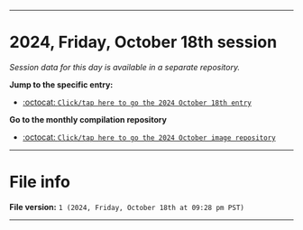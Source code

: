 
***

# 2024, Friday, October 18th session

_Session data for this day is available in a separate repository._

**Jump to the specific entry:**

- [:octocat: `Click/tap here to go the 2024 October 18th entry`](https://github.com/seanpm2001/SeansLifeArchive_Images_ModernSmurfsVillage_Y2024_V10/tree/SeansLifeArchive_ModernSmurfsVillage_Y2024_V10_Main-dev/2024/10_October/18/)

**Go to the monthly compilation repository**

- [:octocat: `Click/tap here to go the 2024 October image repository`](https://github.com/seanpm2001/SeansLifeArchive_Images_ModernSmurfsVillage_Y2024_V10/)

***

# File info

**File version:** `1 (2024, Friday, October 18th at 09:28 pm PST)`

***

